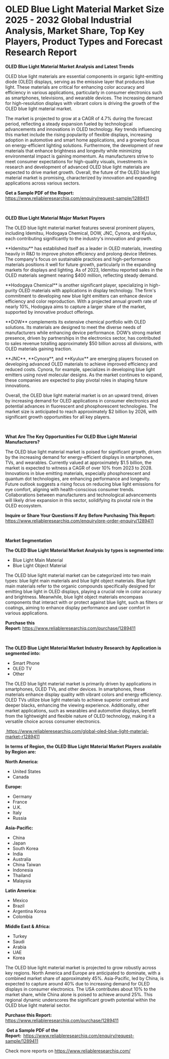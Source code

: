 <p><h1>OLED Blue Light Material Market Size 2025 - 2032 Global Industrial Analysis, Market Share, Top Key Players, Product Types and Forecast Research Report</h1></p><p><strong>OLED Blue Light Material Market Analysis and Latest Trends</strong></p>
<p><p>OLED blue light materials are essential components in organic light-emitting diode (OLED) displays, serving as the emissive layer that produces blue light. These materials are critical for enhancing color accuracy and efficiency in various applications, particularly in consumer electronics such as smartphones, televisions, and wearable devices. The increasing demand for high-resolution displays with vibrant colors is driving the growth of the OLED blue light material market.</p><p>The market is projected to grow at a CAGR of 4.7% during the forecast period, reflecting a steady expansion fueled by technological advancements and innovations in OLED technology. Key trends influencing this market include the rising popularity of flexible displays, increasing adoption in automotive and smart home applications, and a growing focus on energy-efficient lighting solutions. Furthermore, the development of new materials that enhance brightness and longevity while minimizing environmental impact is gaining momentum. As manufacturers strive to meet consumer expectations for high-quality visuals, investments in research and development of advanced OLED blue light materials are expected to drive market growth. Overall, the future of the OLED blue light material market is promising, characterized by innovation and expanding applications across various sectors.</p></p>
<p><strong>Get a Sample PDF of the Report:&nbsp;</strong> <a href="https://www.reliableresearchiq.com/enquiry/request-sample/1289411?utm_campaign=1159&utm_medium=2&utm_source=Github&utm_content=ia&utm_term=16012025&utm_id=oled-blue-light-material">https://www.reliableresearchiq.com/enquiry/request-sample/1289411</a></p>
<p>&nbsp;</p>
<p><strong>OLED Blue Light Material Major Market Players</strong></p>
<p><p>The OLED blue light material market features several prominent players, including Idemitsu, Hodogaya Chemical, DOW, JNC, Cynora, and Kyulux, each contributing significantly to the industry's innovation and growth.</p><p>**Idemitsu** has established itself as a leader in OLED materials, investing heavily in R&D to improve photon efficiency and prolong device lifetimes. The company's focus on sustainable practices and high-performance materials positions it well for future growth, particularly in the expanding markets for displays and lighting. As of 2023, Idemitsu reported sales in the OLED materials segment nearing $400 million, reflecting steady demand.</p><p>**Hodogaya Chemical** is another significant player, specializing in high-purity OLED materials with applications in display technology. The firm's commitment to developing new blue light emitters can enhance device efficiency and color reproduction. With a projected annual growth rate of nearly 10%, Hodogaya aims to capture a larger share of the market, supported by innovative product offerings.</p><p>**DOW** complements its extensive chemical portfolio with OLED solutions. Its materials are designed to meet the diverse needs of manufacturers while enhancing device performance. DOW’s strong market presence, driven by partnerships in the electronics sector, has contributed to sales revenue totalling approximately $50 billion across all divisions, with OLED materials gaining traction.</p><p>**JNC**, **Cynora**, and **Kyulux** are emerging players focused on developing advanced OLED materials to achieve improved efficiency and reduced costs. Cynora, for example, specializes in developing blue light emitters using novel molecular designs. As the market continues to expand, these companies are expected to play pivotal roles in shaping future innovations.</p><p>Overall, the OLED blue light material market is on an upward trend, driven by increasing demand for OLED applications in consumer electronics and potential advances in fluorescent and phosphorescent technologies. The market size is anticipated to reach approximately $2 billion by 2026, with significant growth opportunities for all key players.</p></p>
<p>&nbsp;</p>
<p><strong>What Are The Key Opportunities For OLED Blue Light Material Manufacturers?</strong></p>
<p><p>The OLED blue light material market is poised for significant growth, driven by the increasing demand for energy-efficient displays in smartphones, TVs, and wearables. Currently valued at approximately $1.5 billion, the market is expected to witness a CAGR of over 10% from 2023 to 2028. Innovations in blue emitting materials, especially phosphorescent and quantum dot technologies, are enhancing performance and longevity. Future outlook suggests a rising focus on reducing blue light emissions for eye comfort, aligning with health-conscious consumer trends. Collaborations between manufacturers and technological advancements will likely drive expansion in this sector, solidifying its pivotal role in the OLED ecosystem.</p></p>
<p><strong>Inquire or Share Your Questions If Any Before Purchasing This Report:</strong> <a href="https://www.reliableresearchiq.com/enquiry/pre-order-enquiry/1289411?utm_campaign=1159&utm_medium=2&utm_source=Github&utm_content=ia&utm_term=16012025&utm_id=oled-blue-light-material">https://www.reliableresearchiq.com/enquiry/pre-order-enquiry/1289411</a></p>
<p>&nbsp;</p>
<p><strong>Market Segmentation</strong></p>
<p><strong>The OLED Blue Light Material Market Analysis by types is segmented into:</strong></p>
<p><ul><li>Blue Light Main Material</li><li>Blue Light Object Material</li></ul></p>
<p><p>The OLED blue light material market can be categorized into two main types: blue light main materials and blue light object materials. Blue light main materials refer to the organic compounds specifically designed for emitting blue light in OLED displays, playing a crucial role in color accuracy and brightness. Meanwhile, blue light object materials encompass components that interact with or protect against blue light, such as filters or coatings, aiming to enhance display performance and user comfort in various applications.</p></p>
<p><strong>Purchase this Report:&nbsp;</strong><a href="https://www.reliableresearchiq.com/purchase/1289411?utm_campaign=1159&utm_medium=2&utm_source=Github&utm_content=ia&utm_term=16012025&utm_id=oled-blue-light-material">https://www.reliableresearchiq.com/purchase/1289411</a></p>
<p>&nbsp;</p>
<p><strong>The OLED Blue Light Material Market Industry Research by Application is segmented into:</strong></p>
<p><ul><li>Smart Phone</li><li>OLED TV</li><li>Other</li></ul></p>
<p><p>The OLED blue light material market is primarily driven by applications in smartphones, OLED TVs, and other devices. In smartphones, these materials enhance display quality with vibrant colors and energy efficiency. OLED TVs utilize blue light materials to achieve superior contrast and deeper blacks, enhancing the viewing experience. Additionally, other market applications, such as wearables and automotive displays, benefit from the lightweight and flexible nature of OLED technology, making it a versatile choice across consumer electronics.</p></p>
<p><a href="https://www.reliableresearchiq.com/global-oled-blue-light-material-market-r1289411?utm_campaign=1159&utm_medium=2&utm_source=Github&utm_content=ia&utm_term=16012025&utm_id=oled-blue-light-material">&nbsp;https://www.reliableresearchiq.com/global-oled-blue-light-material-market-r1289411</a></p>
<p><strong>In terms of Region, the OLED Blue Light Material Market Players available by Region are:</strong></p>
<p>
    <p> <strong> North America: </strong>
        <ul>
            <li>United States</li>
            <li>Canada</li>
        </ul>
        </p> 
    <p> <strong> Europe: </strong>
        <ul>
            <li>Germany</li>
            <li>France</li>
            <li>U.K.</li>
            <li>Italy</li>
            <li>Russia</li>
        </ul>
        </p> 
    <p> <strong> Asia-Pacific: </strong>
        <ul>
            <li>China</li>
            <li>Japan</li>
            <li>South Korea</li>
            <li>India</li>
            <li>Australia</li>
            <li>China Taiwan</li>
            <li>Indonesia</li>
            <li>Thailand</li>
            <li>Malaysia</li>
        </ul>
        </p> 
    <p> <strong> Latin America: </strong>
        <ul>
            <li>Mexico</li>
            <li>Brazil</li>
            <li>Argentina Korea</li>
            <li>Colombia</li>
        </ul>
        </p> 
    <p> <strong> Middle East & Africa: </strong>
        <ul>
            <li>Turkey</li>
            <li>Saudi</li>
            <li>Arabia</li>
            <li>UAE</li>
            <li>Korea</li>
        </ul>
    </p>
    </p>
<p><p>The OLED blue light material market is projected to grow robustly across key regions. North America and Europe are anticipated to dominate, with a combined market share of approximately 45%. Asia-Pacific, led by China, is expected to capture around 40% due to increasing demand for OLED displays in consumer electronics. The USA contributes about 10% to the market share, while China alone is poised to achieve around 25%. This regional dynamic underscores the significant growth potential within the OLED blue light material sector.</p></p>
<p><strong>Purchase this Report: </strong><a href="https://www.reliableresearchiq.com/purchase/1289411?utm_campaign=1159&utm_medium=2&utm_source=Github&utm_content=ia&utm_term=16012025&utm_id=oled-blue-light-material">https://www.reliableresearchiq.com/purchase/1289411</a></p>
<p>&nbsp;<strong>Get a Sample PDF of the Report:&nbsp;&nbsp;</strong><a href="https://www.reliableresearchiq.com/enquiry/request-sample/1289411?utm_campaign=1159&utm_medium=2&utm_source=Github&utm_content=ia&utm_term=16012025&utm_id=oled-blue-light-material">https://www.reliableresearchiq.com/enquiry/request-sample/1289411</a></p>
<p><strong></strong></p>
<p>Check more reports on <a href="https://www.reliableresearchiq.com/?utm_campaign=1159&utm_medium=2&utm_source=Github&utm_content=ia&utm_term=16012025&utm_id=oled-blue-light-material">https://www.reliableresearchiq.com/</a></p>